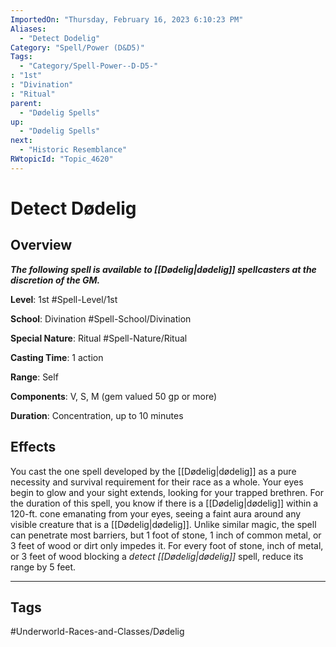 ```yaml
---
ImportedOn: "Thursday, February 16, 2023 6:10:23 PM"
Aliases:
  - "Detect Dodelig"
Category: "Spell/Power (D&D5)"
Tags:
  - "Category/Spell-Power--D-D5-"
: "1st"
: "Divination"
: "Ritual"
parent:
  - "Dødelig Spells"
up:
  - "Dødelig Spells"
next:
  - "Historic Resemblance"
RWtopicId: "Topic_4620"
---
```

# Detect Dødelig
## Overview
***The following spell is available to [[Dødelig|dødelig]] spellcasters at the discretion of the GM.***

**Level**: 1st
#Spell-Level/1st

**School**: Divination
#Spell-School/Divination

**Special Nature**: Ritual
#Spell-Nature/Ritual

**Casting Time**: 1 action

**Range**: Self

**Components**: V, S, M (gem valued 50 gp or more)

**Duration**: Concentration, up to 10 minutes

## Effects
You cast the one spell developed by the [[Dødelig|dødelig]] as a pure necessity and survival requirement for their race as a whole. Your eyes begin to glow and your sight extends, looking for your trapped brethren. For the duration of this spell, you know if there is a [[Dødelig|dødelig]] within a 120-ft. cone emanating from your eyes, seeing a faint aura around any visible creature that is a [[Dødelig|dødelig]]. Unlike similar magic, the spell can penetrate most barriers, but 1 foot of stone, 1 inch of common metal, or 3 feet of wood or dirt only impedes it. For every foot of stone, inch of metal, or 3 feet of wood blocking a *detect [[Dødelig|dødelig]]* spell, reduce its range by 5 feet.


---
## Tags
#Underworld-Races-and-Classes/Dødelig

